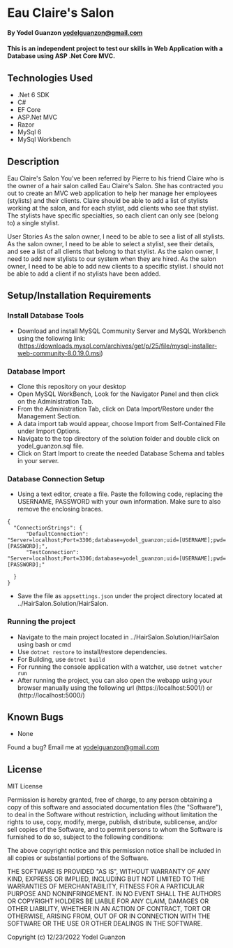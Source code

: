 #  Eau Claire's Salon

#### By Yodel Guanzon <yodelguanzon@gmail.com>

#### This is an independent project to test our skills in Web Application with a Database using ASP .Net Core MVC.

## Technologies Used

* .Net 6 SDK
* C#
* EF Core
* ASP.Net MVC
* Razor
* MySql 6
* MySql Workbench

## Description

Eau Claire's Salon
You've been referred by Pierre to his friend Claire who is the owner of a hair salon called Eau Claire's Salon. She has contracted you out to create an MVC web application to help her manage her employees (stylists) and their clients. Claire should be able to add a list of stylists working at the salon, and for each stylist, add clients who see that stylist. The stylists have specific specialties, so each client can only see (belong to) a single stylist.

User Stories
As the salon owner, I need to be able to see a list of all stylists.
As the salon owner, I need to be able to select a stylist, see their details, and see a list of all clients that belong to that stylist.
As the salon owner, I need to add new stylists to our system when they are hired.
As the salon owner, I need to be able to add new clients to a specific stylist. I should not be able to add a client if no stylists have been added.


## Setup/Installation Requirements


### Install Database Tools
* Download and install MySQL Community Server and MySQL Workbench using the following link: (https://downloads.mysql.com/archives/get/p/25/file/mysql-installer-web-community-8.0.19.0.msi)

### Database Import

* Clone this repository on your desktop
* Open MySQL WorkBench, Look for the Navigator Panel and then click on the Administration Tab.
* From the Administration Tab, click on Data Import/Restore under the Management Section.
* A data import tab would appear, choose Import from Self-Contained File under Import Options.
* Navigate to the top directory of the solution folder and double click on yodel_guanzon.sql file.
* Click on Start Import to create the needed Database Schema and tables in your server.

### Database Connection Setup
* Using a text editor, create a file. Paste the following code, replacing the USERNAME, PASSWORD with your own information. Make sure to also remove the enclosing braces.

```
{
  "ConnectionStrings": {
      "DefaultConnection": "Server=localhost;Port=3306;database=yodel_guanzon;uid=[USERNAME];pwd=[PASSWORD];",
      "TestConnection": "Server=localhost;Port=3306;database=yodel_guanzon;uid=[USERNAME];pwd=[PASSWORD];"
      
  }
}
```
* Save the file as ```appsettings.json``` under the project directory located at ../HairSalon.Solution/HairSalon.

### Running the project

* Navigate to the main project located in ../HairSalon.Solution/HairSalon using bash or cmd
* Use ``` dotnet restore ``` to install/restore dependencies.
* For Building, use ```dotnet build```
* For running the console application with a watcher, use ```dotnet watcher run```
* After running the project, you can also open the webapp using your browser manually using the following url (https://localhost:5001/) or (http://localhost:5000/)

## Known Bugs

* None

Found a bug? Email me at <yodelguanzon@gmail.com>

## License

MIT License

Permission is hereby granted, free of charge, to any person obtaining a copy
of this software and associated documentation files (the "Software"), to deal
in the Software without restriction, including without limitation the rights
to use, copy, modify, merge, publish, distribute, sublicense, and/or sell
copies of the Software, and to permit persons to whom the Software is
furnished to do so, subject to the following conditions:

The above copyright notice and this permission notice shall be included in all
copies or substantial portions of the Software.

THE SOFTWARE IS PROVIDED "AS IS", WITHOUT WARRANTY OF ANY KIND, EXPRESS OR
IMPLIED, INCLUDING BUT NOT LIMITED TO THE WARRANTIES OF MERCHANTABILITY,
FITNESS FOR A PARTICULAR PURPOSE AND NONINFRINGEMENT. IN NO EVENT SHALL THE
AUTHORS OR COPYRIGHT HOLDERS BE LIABLE FOR ANY CLAIM, DAMAGES OR OTHER
LIABILITY, WHETHER IN AN ACTION OF CONTRACT, TORT OR OTHERWISE, ARISING FROM,
OUT OF OR IN CONNECTION WITH THE SOFTWARE OR THE USE OR OTHER DEALINGS IN THE
SOFTWARE.

Copyright (c) 12/23/2022 Yodel Guanzon

